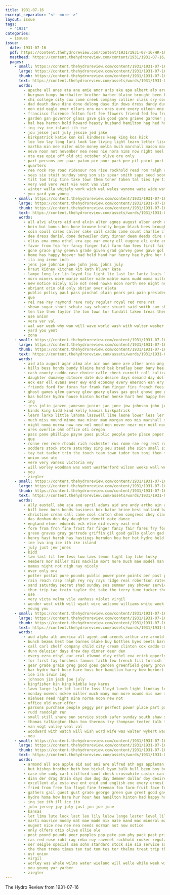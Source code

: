 ```yaml
---
title: 1931-07-16
excerpt_separator: "<!--more-->"
layout: issue
tags:
  - "1931"
categories:
  - issues
issue:
  date: 1931-07-16
  pdf: https://content.thehydroreview.com/content/1931/1931-07-16/HR-1931-07-16.pdf
  masthead: https://content.thehydroreview.com/content/1931/1931-07-16/masthead/HR-1931-07-16.jpg
  pages:
    - small: https://content.thehydroreview.com/content/1931/1931-07-16/small/HR-1931-07-16-01.jpg
      large: https://content.thehydroreview.com/content/1931/1931-07-16/large/HR-1931-07-16-01.jpg
      thumb: https://content.thehydroreview.com/content/1931/1931-07-16/thumbnails/HR-1931-07-16-01.jpg
      text: https://content.thehydroreview.com/assets/words/1931/1931-07-16/HR-1931-07-16-01.txt
      words:
        - apache all anes ata ane amie amor aris ake apa albert alo ara and ago ates ams ani ast akers aid army age are arlene alien aud
        - burgman bumps burkhalter brother barber blaine brought been bray baptist bridgeport babel bett brothers buy bell baby breed bree bears boy brief better beard bot body but board boone beams bern bom bei boys both began blow bridge business best
        - chi college city cox come creek company collier class cry cor clinton collins church cecil coe cantrell catherine camping child coo caddo cena cope can cannon county cane cee case came care canton count colier cumming
        - dad death dave dine done delong dase din dows dress dandy during day deer dall dan david days dinner dies
        - eon eid eagle ever ellars era ean eres eure every eileen ene english eke end ens eldred
        - francisco florence felton fort fee flowers friend fed few frost field fale friends francis fred fees felt fic feige fin fone from first fever friday flow fea filling fine for
        - garden gan governor glass gave gin good gare grieve gardner griffin gren ghee grew garvey gall glidewell graves gums gut germany
        - hal hea harmon hold howard heasty husband hamilton hag hed how her hires him hume hales hardware had hae haggis hydro hes harvey hinton hen hoover haney hower health haan hort held hater hikes half hee harris high home
        - ing ivy ice island ith ise
        - jou jesse just july jessie jed jake
        - kirkpatrick katie kon kal kindness keep king kos kick
        - lee leo lay long lari look lae living light learn letter lise like life lap lit last later ler let line laura lover leek lamber
        - martha min mee miler mite money melba much marshall mason market maki matter made might mal morning mon mis meta male mene members meme mena monn murray monday mildred many march mest most mann moyer maurice mary mos men miller
        - neve noon not november nea nees nie nora nims now night noel neumayer nee neumeyer nat numbers neighbor new
        - ota ose opie off old oti october olive ore only
        - part persons per paar paton pie poor park pee pil point port plas pick peat plaga pry peal peo plover peak peda pap people power pat plenty price poker post pitzer
        - quarters
        - ree rock roy road ridenour ron rise rockhold read rom ralph reader rates roath rosie rate rail roots
        - sees sie stuit sunday song son sis spear smith sapa seed soon stewart seems strange sud stove soe she stockton schools seen sho save sear state sat special sour sol sua standard seven six set shock springs speaks school sons shall sch sha san saw second sang still sill sies stants stroke south saturday store sister student slemp senn smaller states schantz shewan
        - tilt tom trip tine take town them toner taken tal ties tye tie thy then tut tomer teng tee texas toe thomas trom tas the truly than teacher tamer test
        - very ved vere vest vie vent vas vint
        - winter walla whitely work wich wal wales wynona wate wide waterman wax white way wat wine wise went wiley wels weatherford write wan wheat wade west with walter was want working week wife well worland waring will war while walk
        - you yard yao young
    - small: https://content.thehydroreview.com/content/1931/1931-07-16/small/HR-1931-07-16-02.jpg
      large: https://content.thehydroreview.com/content/1931/1931-07-16/large/HR-1931-07-16-02.jpg
      thumb: https://content.thehydroreview.com/content/1931/1931-07-16/thumbnails/HR-1931-07-16-02.jpg
      text: https://content.thehydroreview.com/assets/words/1931/1931-07-16/HR-1931-07-16-02.txt
      words:
        - all alvi alters aid and alvin alter agnes august alber arch able aud alice alta anne atta auth are
        - bein but bonus ben bone browne beatty began black bees brought bread brothers blue bros busi board been block best blum brown boy
        - coin coull cases caller cake call caddo come count charlie clinton cox carnegie carag cross county can cale chatters chen company city comes chase
        - dee dress daniel done detweiler duty dinner deem deeds dire daughter dan due dalke
        - elias ema emma ethel era eye ear every ell eugene eli ente entz emery
        - favor from fea fer fancy finger full farm fam fees first fail frist fay free for friday
        - gone grace gray geneva grade given grad garvey gove gave gol graft green good ging
        - home has happy hoover had hold hand har henry hae hydro her heaven human heen helen health holder how herndon handle harris hom
        - ila ing irene inch
        - jens joe johnnie jone john jeni johns july
        - kraut kidney kitchen kit kath kluver kate
        - lampe long ler lin loyed lia light lie last lor lantz louis linan lydia like lour low lot lower labor
        - morn miners more marie matter made mable mans mudd moma miller many market mound mens much meas metta must money miler mary muslin
        - new notice nicely nile not need nowka noon north nee night ness
        - obriant orin old only obrian over oleta
        - public policy paul pass pinchot plain pears pei pain president pope plan pro per price plumber pankratz port por pay pavan
        - que
        - rei rae ray raymond rave rudy regular royal red rone rat
        - shown sugar short schatz say schantz stuart said smith sum shirts sylvia sox seven such saturday son standing showers set suit sell sper sewing style store salary steel sunday study shutler schlabach september sam silk states see soap stutzman sat surprise slagell
        - ten tie them taylor the ton town tor tindall taken treas then times theis ties tan than texas
        - use union
        - vera ver val
        - wal war week why wan will wave world wash with walter washer waller well was wees wheat werk waters work
        - yard you yent
        - zona
    - small: https://content.thehydroreview.com/content/1931/1931-07-16/small/HR-1931-07-16-03.jpg
      large: https://content.thehydroreview.com/content/1931/1931-07-16/large/HR-1931-07-16-03.jpg
      thumb: https://content.thehydroreview.com/content/1931/1931-07-16/thumbnails/HR-1931-07-16-03.jpg
      text: https://content.thehydroreview.com/assets/words/1931/1931-07-16/HR-1931-07-16-03.txt
      words:
        - aid ata august agar alma ale ain aue anne are alber area ang ani all alice and afton
        - bills bess bonds bundy blaine band bak bradley been bany bee biers banks bree bud both bottle brown bank buyer beck best bower bue business brady brother byam
        - cash county caddo case choice calle check curnutt call calica carl cable chambers company cal cashier claude couch collins cay care chet can colony courts cower child corn city comes cen
        - daughter dunaway ditmore date dub desire days demand day doll delbert deward drag dandy dan due danie dinner dae dag door davidson
        - eck ear ell evans ever ewy end economy every emerson ean ery
        - friends ford for foran far frank fam finger fins french fees fort felton from frankie fan fine friday farm fund fate first frida fred
        - ghost games glen garvey glew geary glass gas gest ghose gee game
        - has holter hydro house hinton horton henke hart hee happy her half home how heart hatfield
        - ing
        - jess jolin janzen jameson junior jae june jow johnson john july just
        - kinds king kidd kind kelly kansas kirkpatrick
        - learn larko little lahoma lasswell lime leone lower less ler law lanting los linville lynch list last lee light
        - much miss mound minne mae miner man morgan mos mis marshall may mite maree miller mang mee milk mildred mechan mires most mand many million men must
        - night noma norma now new nel need nen never near ner neil north nee
        - ores overlie ohm office oti oregon
        - pass pane phillipe payne paes public people pete place paper present pel pea philips potter past
        - que
        - ronne ree rene rhoads rich rochester rus rome rae reg rest route rho res rey
        - sodders stock store saturday sing seu steed she sion small six sunday shines shock stephenson sand suit sire sil stocks seger short side sister sedan standard siek sting smith style sam shed sot sain sick sale state sutton sor save sper sells sales seats strength star subject score
        - tay tat tacker trim the touch team town tudor ten toni then tomas trom them than tur tamber texas tho tee tim taal
        - union use ute
        - vere very vaness victoria vey
        - will worley woodman was want weatherford wilson weeks wall wees welle week wells wide wil with wale
        - you
        - ziegler
    - small: https://content.thehydroreview.com/content/1931/1931-07-16/small/HR-1931-07-16-04.jpg
      large: https://content.thehydroreview.com/content/1931/1931-07-16/large/HR-1931-07-16-04.jpg
      thumb: https://content.thehydroreview.com/content/1931/1931-07-16/thumbnails/HR-1931-07-16-04.jpg
      text: https://content.thehydroreview.com/assets/words/1931/1931-07-16/HR-1931-07-16-04.txt
      words:
        - ally austell abe aja ane april adams aid are andy artho ain age ard august arthur aug alva and arnett apple american asa
        - bill been bors bonds business box bator brine best ballard bayer
        - christine cream call came cool carton chem congress chey clara cad cal choice crail company cedar cour clinton corn cross clark cold can cap cough carl comb
        - das denham don day daughter demott date dance
        - england elmer edwards eck else eid every east end
        - fore from fron fine frost far finger fancy fair fares fry for fare fin folks fea fields
        - green graves gray gertrude griffin gil good gallo gallon gad
        - henry hast harsh has hastings herndon hou her hot hydro held hurt honey head hem home hettie heart holding had
        - iee iva ing ice ith ike island
        - july just jew jones
        - kidd
        - law last lit lee less low laws lemon light lay like lucky
        - members mor miller miss macklin mort more much mae model man marr monday mens mis
        - names night not nigh nay nicely
        - over only ora
        - potter postal pure pounds public power pore points per past process pry pelle pay paul pel pins
        - rain reach rasp ralph rey roy rays ridge real robertson rates round rock rok roberts rast rice rupp rees rust
        - sand saturday secret shad sunday sos summer say shower service strike sick sun sea sale sylvester setting shown sunshine samuel state sell
        - thur trip tae train taylor thi take the terry tune tucker them
        - use
        - very victa velma vile vanhuss violet virgil
        - wonder west with will wyatt wire welcome williams white week write washington why went weekly
        - young you
    - small: https://content.thehydroreview.com/content/1931/1931-07-16/small/HR-1931-07-16-05.jpg
      large: https://content.thehydroreview.com/content/1931/1931-07-16/large/HR-1931-07-16-05.jpg
      thumb: https://content.thehydroreview.com/content/1931/1931-07-16/thumbnails/HR-1931-07-16-05.jpg
      text: https://content.thehydroreview.com/assets/words/1931/1931-07-16/HR-1931-07-16-05.txt
      words:
        - aud alpha alb america all agent and arends arthur are arnold ask akes
        - bunch beams best bae barnes blake buy bottles byes beets barr bright bolle bate billings bryant brewer bandy boucher
        - call carl chelf company child city cream clinton cox caddo creek car caldwell chard crail clara came can camp
        - dunn delozier days drew day dinner deer den
        - every ezra ethyl ear eral elwood eley ethel eva erick epperly
        - for first fay funchess famous faith few french fill furnish froese fitzgerald fitzpatrick full
        - gear grade grain greg good goes garden greenfield geary grover grady
        - har hydro hart hose hare huss her hamilton harry how herbert home has hom hinton hohm hor hammer hardware
        - ice ira irwin ing
        - johnson jim jack joe july
        - kingfisher kin king kimble key karns
        - lawn large lyle let lucille loss lloyd lunch light lindsay lewis long louis luck langley left lowell
        - monday mowers mckee miller much many mon more mound mis mae miara mer mond
        - niehues need night nina norma noon new not
        - office old over offer
        - parsons purchase people peggy per perfect power place part payton pot pent
        - rudd randolph run
        - small still share sun service stock safer sunday south shaw safe sutton saas summer see smith stoves sale stockton sell shipp such season straw
        - thomas talkington than too thermos try thompson teeter talk the
        - van vogt valley veal val
        - woodward with watch will wish word wife was walter wykert waste worn weatherford work want way
        - you
    - small: https://content.thehydroreview.com/content/1931/1931-07-16/small/HR-1931-07-16-06.jpg
      large: https://content.thehydroreview.com/content/1931/1931-07-16/large/HR-1931-07-16-06.jpg
      thumb: https://content.thehydroreview.com/content/1931/1931-07-16/thumbnails/HR-1931-07-16-06.jpg
      text: https://content.thehydroreview.com/assets/words/1931/1931-07-16/HR-1931-07-16-06.txt
      words:
        - armond all ace apple aid aud ani are alfred ath aga appleman area ain and
        - but bishop brother beth box bickel byam bulk bull been boy beans buy bread bertha bag big board brown ben bethel business bol best bottle
        - case che cody carl clifford cool check crosswhite castor can cream cleo chas coffee clyde craig chin conner castoria city cor
        - dian der drag drain days due dog day demmer dollar doy desire deputy death
        - excellent ela esta eve ent enid end english ene every ernest
        - fried from free fan floyd fine freeman foo farm fruit face folks fred fam first for fill
        - gathers gail guest gust grade george green gue greet good gave gallon
        - hydro homa how hare hur hour hea hamilton hinton had happy hoyt haase hendrick hurst home has hayes her
        - ing iee ith ill ice ito
        - john jersey joy july just jon joe june
        - kansas
        - let lima lute look last leo lily lulow lange lester level lilly lour lucille learned latter
        - marti maurice moddy mat mae made mix mate mand mac mineral mary mis marsh meer missouri more much mone miss monday maurine mer miller
        - nugent nice new nee nea needs norman not now notice
        - only olfers otis olive ollie ole
        - post pound pounds peer peoples pop pete pum phy pack past price powder pla part per
        - ras red rose ruhl rag reba roy ravenel rockhold rooker regular rockholt real ree robert
        - ser seigle special sam sohn standard stock sie sia service sale sara stand sell shay seah sugar seven sot stange sudan stan sun she seed saturday sha store scott smith see
        - the then treme times ten tad tom tes tor thelma treat trip tho tag thomason tale tell them ton try than thomas taylor
        - ust union
        - virgil
        - worley was whale wilms water wieland will welle while week with wild wilma want went wes work willis weller
        - you young yar yarber
        - ziegler
---
```


The Hydro Review from 1931-07-16

<!--more-->

